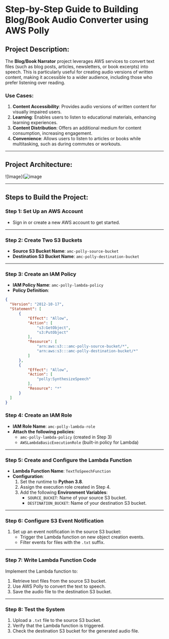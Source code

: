 # Step-by-Step Guide to Building Blog/Book Audio Converter using AWS Polly

## Project Description:
The **Blog/Book Narrator** project leverages AWS services to convert text files (such as blog posts, articles, newsletters, or book excerpts) into speech. This is particularly useful for creating audio versions of written content, making it accessible to a wider audience, including those who prefer listening over reading.

### Use Cases:
1. **Content Accessibility**: Provides audio versions of written content for visually impaired users.
2. **Learning**: Enables users to listen to educational materials, enhancing learning experiences.
3. **Content Distribution**: Offers an additional medium for content consumption, increasing engagement.
4. **Convenience**: Allows users to listen to articles or books while multitasking, such as during commutes or workouts.

---

## Project Architecture:
![Image](![image](https://github.com/user-attachments/assets/8cb445cc-6be0-4ce0-9784-b7eed060d836)


---

## Steps to Build the Project:

### **Step 1: Set Up an AWS Account**
- Sign in or create a new AWS account to get started.

---

### **Step 2: Create Two S3 Buckets**
- **Source S3 Bucket Name**: `amc-polly-source-bucket`
- **Destination S3 Bucket Name**: `amc-polly-destination-bucket`

---

### **Step 3: Create an IAM Policy**
- **IAM Policy Name**: `amc-polly-lambda-policy`
- **Policy Definition**:
```json
{
  "Version": "2012-10-17",
  "Statement": [
      {
          "Effect": "Allow",
          "Action": [
              "s3:GetObject",
              "s3:PutObject"
          ],
          "Resource": [
              "arn:aws:s3:::amc-polly-source-bucket/*",
              "arn:aws:s3:::amc-polly-destination-bucket/*"
          ]
      },
      {
          "Effect": "Allow",
          "Action": [
              "polly:SynthesizeSpeech"
          ],
          "Resource": "*"
      }
  ]
}
```
### Step 4: Create an IAM Role
- **IAM Role Name**: `amc-polly-lambda-role`
- **Attach the following policies**:
  - `amc-polly-lambda-policy` (created in Step 3)
  - `AWSLambdaBasicExecutionRole` (built-in policy for Lambda)

---

### Step 5: Create and Configure the Lambda Function
- **Lambda Function Name**: `TextToSpeechFunction`
- **Configuration**:
  1. Set the runtime to **Python 3.8**.
  2. Assign the execution role created in Step 4.
  3. Add the following **Environment Variables**:
     - `SOURCE_BUCKET`: Name of your source S3 bucket.
     - `DESTINATION_BUCKET`: Name of your destination S3 bucket.

---

### Step 6: Configure S3 Event Notification
1. Set up an event notification in the source S3 bucket:
   - Trigger the Lambda function on new object creation events.
   - Filter events for files with the `.txt` suffix.

---

### Step 7: Write Lambda Function Code
Implement the Lambda function to:
1. Retrieve text files from the source S3 bucket.
2. Use AWS Polly to convert the text to speech.
3. Save the audio file to the destination S3 bucket.

---

### Step 8: Test the System
1. Upload a `.txt` file to the source S3 bucket.
2. Verify that the Lambda function is triggered.
3. Check the destination S3 bucket for the generated audio file.
